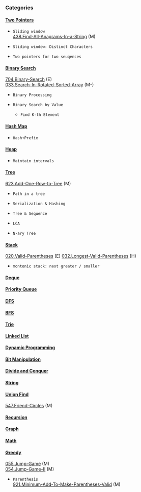 ### Categories

#### [Two Pointers](https://github.com/monster898/leetcode/tree/master/Two_Pointers)

- `Sliding window`  
  [438.Find-All-Anagrams-In-a-String](https://github.com/monster898/leetcode/tree/master/Two_Pointers/438.Find-All-Anagrams-In-a-String) (M)

- `Sliding window: Distinct Characters`

- `Two pointers for two seuqences`

#### [Binary Search](https://github.com/monster898/leetcode/tree/master/Binary_Search)

[704.Binary-Search](https://github.com/monster898/leetcode/tree/master/Binary_Search/704.Binary-Search) (E)  
[033.Search-In-Rotated-Sorted-Array](https://github.com/monster898/leetcode/tree/master/Binary_Search/033.Search-In-Rotated-Sorted-Array) (M-)

- `Binary Processing`

- `Binary Search by Value`

  - `Find K-th Element`

#### [Hash Map](https://github.com/monster898/leetcode/tree/master/Hash)

- `Hash+Prefix`

#### [Heap](https://github.com/monster898/leetcode/tree/master/Heap)

- `Maintain intervals`

#### [Tree](https://github.com/monster898/leetcode/tree/master/Tree)

[623.Add-One-Row-to-Tree](https://github.com/monster898/leetcode/tree/master/Tree/623.Add-One-Row-to-Tree) (M)

- `Path in a tree`

- `Serialization & Hashing`

- `Tree & Sequence`

- `LCA`

- `N-ary Tree`

#### [Stack](https://github.com/monster898/leetcode/tree/master/Stack)

[020.Valid-Parentheses](https://github.com/monster898/leetcode/tree/master/Stack/020.Valid-Parentheses) (E)
[032.Longest-Valid-Parentheses](https://github.com/monster898/leetcode/tree/master/Stack/032.Longest-Valid-Parentheses) (H)

- `montonic stack: next greater / smaller`

#### [Deque](https://github.com/monster898/leetcode/tree/master/Deque)

#### [Priority Queue](https://github.com/monster898/leetcode/tree/master/Priority_Queue)

#### [DFS](https://github.com/monster898/leetcode/tree/master/DFS)

#### [BFS](https://github.com/monster898/leetcode/tree/master/BFS)

#### [Trie](https://github.com/monster898/leetcode/tree/master/Trie)

#### [Linked List](https://github.com/monster898/leetcode/tree/master/Linked_List)

#### [Dynamic Programming](https://github.com/monster898/leetcode/tree/master/Dynamic_Programming)

#### [Bit Manipulation](https://github.com/monster898/leetcode/tree/master/Bit_Manipulation)

#### [Divide and Conquer](https://github.com/monster898/leetcode/tree/master/Divide_Conquer)

#### [String](https://github.com/monster898/leetcode/tree/master/String)

#### [Union Find](https://github.com/monster898/leetcode/tree/master/Union_Find)

[547.Friend-Circles](https://github.com/monster898/leetcode/tree/master/Union_Find/547.Friend-Circles) (M)

#### [Recursion](https://github.com/monster898/leetcode/tree/master/Recursion)

#### [Graph](https://github.com/monster898/leetcode/tree/master/Graph/)

#### [Math](https://github.com/monster898/leetcode/tree/master/Math)

#### [Greedy](https://github.com/monster898/leetcode/tree/master/Greedy)

[055.Jump-Game](https://github.com/monster898/leetcode/tree/master/Greedy/055.Jump-Game) (M)  
[054.Jump-Game-II](https://github.com/monster898/leetcode/tree/master/Greedy/054.Jump-Game-II) (M)

- `Parenthesis`  
  [921.Minimum-Add-To-Make-Parentheses-Valid](https://github/monster898/leetcode/tree/master/Greedy/921.Minimum-Add-To-Make-Parentheses-Valid) (M)

